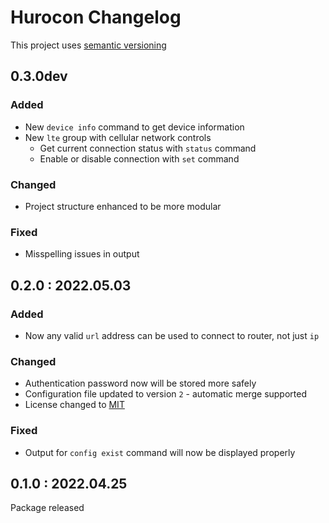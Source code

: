 # Hurocon Changelog
This project uses [semantic versioning](https://semver.org/)


## 0.3.0dev
### Added
- New `device info` command to get device information
- New `lte` group with cellular network controls
  - Get current connection status with `status` command
  - Enable or disable connection with `set` command

### Changed
- Project structure enhanced to be more modular

### Fixed
- Misspelling issues in output


## 0.2.0 : 2022.05.03
### Added
- Now any valid `url` address can be used to connect to router, not just `ip`

### Changed
- Authentication password now will be stored more safely
- Configuration file updated to version `2` - automatic merge supported
- License changed to [MIT](./LICENSE)

### Fixed
- Output for `config exist` command will now be displayed properly


## 0.1.0 : 2022.04.25
Package released
